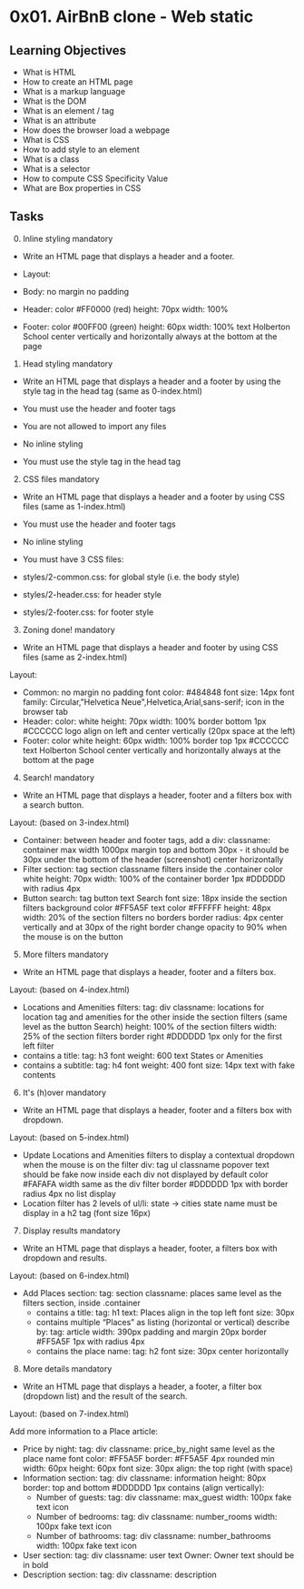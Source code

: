 
# 0x01. AirBnB clone - Web static

## Learning Objectives

- What is HTML
- How to create an HTML page
- What is a markup language
- What is the DOM
- What is an element / tag
- What is an attribute
- How does the browser load a webpage
- What is CSS
- How to add style to an element
- What is a class
- What is a selector
- How to compute CSS Specificity Value
- What are Box properties in CSS

## Tasks


0. Inline styling mandatory
- Write an HTML page that displays a header and a footer.

- Layout:

- Body:
  no margin
  no padding
- Header:
  color #FF0000 (red)
  height: 70px
  width: 100%
- Footer:
  color #00FF00 (green)
  height: 60px
  width: 100%
  text Holberton School center vertically and horizontally
  always at the bottom at the page

1. Head styling mandatory
- Write an HTML page that displays a header and a footer by using the style tag in the head tag (same as 0-index.html)

- You must use the header and footer tags
- You are not allowed to import any files
- No inline styling
- You must use the style tag in the head tag

2. CSS files mandatory
- Write an HTML page that displays a header and a footer by using CSS files (same as 1-index.html)

- You must use the header and footer tags
- No inline styling
- You must have 3 CSS files:
- styles/2-common.css: for global style (i.e. the body style)
- styles/2-header.css: for header style
- styles/2-footer.css: for footer style

3. Zoning done! mandatory
- Write an HTML page that displays a header and footer by using CSS files (same as 2-index.html)

Layout:

- Common:
  no margin
  no padding
  font color: #484848
  font size: 14px
  font family: Circular,"Helvetica Neue",Helvetica,Arial,sans-serif;
  icon in the browser tab
- Header:
  color: white
  height: 70px
  width: 100%
  border bottom 1px #CCCCCC
  logo align on left and center vertically (20px space at the left)
- Footer:
  color white
  height: 60px
  width: 100%
  border top 1px #CCCCCC
  text Holberton School center vertically and horizontally
  always at the bottom at the page

4. Search! mandatory
- Write an HTML page that displays a header, footer and a filters box with a search button.

Layout: (based on 3-index.html)

- Container:
  between header and footer tags, add a div:
  classname: container
  max width 1000px
  margin top and bottom 30px - it should be 30px under the bottom of the header (screenshot)
  center horizontally
- Filter section:
  tag section
  classname filters
  inside the .container
  color white
  height: 70px
  width: 100% of the container
  border 1px #DDDDDD with radius 4px
- Button search:
  tag button
  text Search
  font size: 18px
  inside the section filters
  background color #FF5A5F
  text color #FFFFFF
  height: 48px
  width: 20% of the section filters
  no borders
  border radius: 4px
  center vertically and at 30px of the right border
  change opacity to 90% when the mouse is on the button

5. More filters mandatory
- Write an HTML page that displays a header, footer and a filters box.

Layout: (based on 4-index.html)

- Locations and Amenities filters:
  tag: div
  classname: locations for location tag and amenities for the other
  inside the section filters (same level as the button Search)
  height: 100% of the section filters
  width: 25% of the section filters
  border right #DDDDDD 1px only for the first left filter
- contains a title:
  tag: h3
  font weight: 600
  text States or Amenities
- contains a subtitle:
  tag: h4
  font weight: 400
  font size: 14px
  text with fake contents

6. It's (h)over mandatory
- Write an HTML page that displays a header, footer and a filters box with dropdown.

Layout: (based on 5-index.html)

- Update Locations and Amenities filters to display a contextual dropdown when the mouse is on the filter div:
  tag ul
  classname popover
  text should be fake now
  inside each div
  not displayed by default
  color #FAFAFA
  width same as the div filter
  border #DDDDDD 1px with border radius 4px
  no list display
- Location filter has 2 levels of ul/li:
  state -> cities
  state name must be display in a h2 tag (font size 16px)

7. Display results mandatory
- Write an HTML page that displays a header, footer, a filters box with dropdown and results.

Layout: (based on 6-index.html)

- Add Places section:
  tag: section
  classname: places
  same level as the filters section, inside .container
  - contains a title:
  tag: h1
  text: Places
  align in the top left
  font size: 30px
  - contains multiple “Places” as listing (horizontal or vertical) describe by:
  tag: article
  width: 390px
  padding and margin 20px
  border #FF5A5F 1px with radius 4px
  - contains the place name:
  tag: h2
  font size: 30px
  center horizontally

8. More details mandatory
- Write an HTML page that displays a header, a footer, a filter box (dropdown list) and the result of the search.

Layout: (based on 7-index.html)

Add more information to a Place article:

- Price by night:
  tag: div
  classname: price_by_night
  same level as the place name
  font color: #FF5A5F
  border: #FF5A5F 4px rounded
  min width: 60px
  height: 60px
  font size: 30px
  align: the top right (with space)
- Information section:
  tag: div
  classname: information
  height: 80px
  border: top and bottom #DDDDDD 1px
  contains (align vertically):
  - Number of guests:
  tag: div
  classname: max_guest
  width: 100px
  fake text
  icon
  - Number of bedrooms:
  tag: div
  classname: number_rooms
  width: 100px
  fake text
  icon
  - Number of bathrooms:
  tag: div
  classname: number_bathrooms
  width: 100px
  fake text
  icon
- User section:
  tag: div
  classname: user
  text Owner: <fake text>
  Owner text should be in bold
- Description section:
  tag: div
  classname: description
